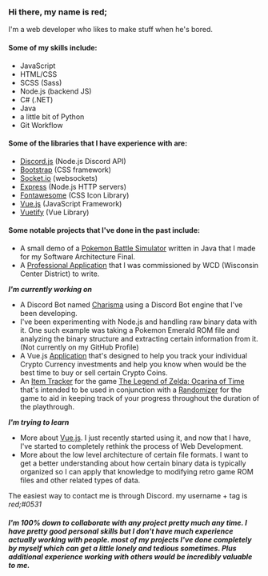 ### Hi there, my name is red;

I'm a web developer who likes to make stuff when he's bored.

#### Some of my skills include:
- JavaScript
- HTML/CSS
- SCSS (Sass)
- Node.js (backend JS)
- C# (.NET)
- Java
- a little bit of Python
- Git Workflow

#### Some of the libraries that I have experience with are:
- [Discord.js](https://discord.js.org/) (Node.js Discord API)
- [Bootstrap](https://getbootstrap.com/) (CSS framework)
- [Socket.io](https://socket.io/) (websockets)
- [Express](https://expressjs.com/) (Node.js HTTP servers)
- [Fontawesome](https://fontawesome.com/) (CSS Icon Library)
- [Vue.js](https://vuejs.org/) (JavaScript Framework)
- [Vuetify](https://vuejs.org/) (Vue Library)

#### Some notable projects that I've done in the past include:
- A small demo of a [Pokemon Battle Simulator](https://github.com/shadeRed/pokemonBattleSimulator) written in Java that I made for my Software Architecture Final.
- A [Professional Application](https://github.com/shadeRed/wcd-portfolio) that I was commissioned by WCD (Wisconsin Center District) to write.

***I'm currently working on***
- A Discord Bot named [Charisma](https://github.com/shadeRed/charisma) using a Discord Bot engine that I've been developing.
- I've been experimenting with Node.js and handling raw binary data with it. One such example was taking a Pokemon Emerald ROM file and analyzing the binary structure and extracting certain information from it. (Not currently on my GitHub Profile)
- A Vue.js [Application](https://github.com/shadeRed/crypto-app) that's designed to help you track your individual Crypto Currency investments and help you know when would be the best time to buy or sell certain Crypto Coins.
- An [Item Tracker](https://github.com/shadeRed/ootr-item-tracker) for the game [The Legend of Zelda: Ocarina of Time](https://en.wikipedia.org/wiki/The_Legend_of_Zelda:_Ocarina_of_Time) that's intended to be used in conjunction with a [Randomizer](https://ootrandomizer.com/) for the game to aid in keeping track of your progress throughout the duration of the playthrough.

***I'm trying to learn***
- More about [Vue.js](https://vuejs.org/). I just recently started using it, and now that I have, I've started to completely rethink the process of Web Development.
- More about the low level architecture of certain file formats. I want to get a better understanding about how certain binary data is typically organized so I can apply that knowledge to modifying retro game ROM files and other related types of data.

The easiest way to contact me is through Discord. my username + tag is *red;#0531*

##### I'm 100% down to collaborate with any project pretty much any time. I have pretty good personal skills but I don't have much experience actually working with people. most of my projects I've done completely by myself which can get a little lonely and tedious sometimes. Plus additional experience working with others would be incredibly valuable to me.
